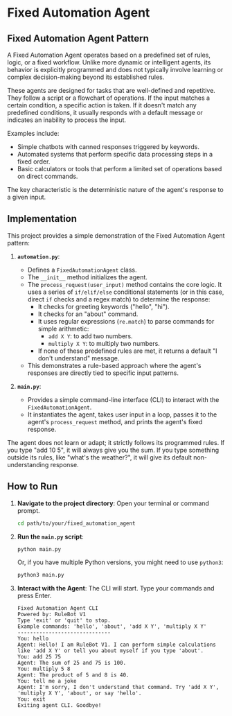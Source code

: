 # Fixed Automation Agent

## Fixed Automation Agent Pattern

A Fixed Automation Agent operates based on a predefined set of rules, logic, or a fixed workflow. Unlike more dynamic or intelligent agents, its behavior is explicitly programmed and does not typically involve learning or complex decision-making beyond its established rules.

These agents are designed for tasks that are well-defined and repetitive. They follow a script or a flowchart of operations. If the input matches a certain condition, a specific action is taken. If it doesn't match any predefined conditions, it usually responds with a default message or indicates an inability to process the input.

Examples include:
*   Simple chatbots with canned responses triggered by keywords.
*   Automated systems that perform specific data processing steps in a fixed order.
*   Basic calculators or tools that perform a limited set of operations based on direct commands.

The key characteristic is the deterministic nature of the agent's response to a given input.

## Implementation

This project provides a simple demonstration of the Fixed Automation Agent pattern:

1.  **`automation.py`**:
    *   Defines a `FixedAutomationAgent` class.
    *   The `__init__` method initializes the agent.
    *   The `process_request(user_input)` method contains the core logic. It uses a series of `if/elif/else` conditional statements (or in this case, direct `if` checks and a regex match) to determine the response:
        *   It checks for greeting keywords ("hello", "hi").
        *   It checks for an "about" command.
        *   It uses regular expressions (`re.match`) to parse commands for simple arithmetic:
            *   `add X Y`: to add two numbers.
            *   `multiply X Y`: to multiply two numbers.
        *   If none of these predefined rules are met, it returns a default "I don't understand" message.
    *   This demonstrates a rule-based approach where the agent's responses are directly tied to specific input patterns.

2.  **`main.py`**:
    *   Provides a simple command-line interface (CLI) to interact with the `FixedAutomationAgent`.
    *   It instantiates the agent, takes user input in a loop, passes it to the agent's `process_request` method, and prints the agent's fixed response.

The agent does not learn or adapt; it strictly follows its programmed rules. If you type "add 10 5", it will always give you the sum. If you type something outside its rules, like "what's the weather?", it will give its default non-understanding response.

## How to Run

1.  **Navigate to the project directory**:
    Open your terminal or command prompt.
    ```bash
    cd path/to/your/fixed_automation_agent
    ```

2.  **Run the `main.py` script**:
    ```bash
    python main.py
    ```
    Or, if you have multiple Python versions, you might need to use `python3`:
    ```bash
    python3 main.py
    ```

3.  **Interact with the Agent**:
    The CLI will start. Type your commands and press Enter.
    ```
    Fixed Automation Agent CLI
    Powered by: RuleBot V1
    Type 'exit' or 'quit' to stop.
    Example commands: 'hello', 'about', 'add X Y', 'multiply X Y'
    ------------------------------
    You: hello
    Agent: Hello! I am RuleBot V1. I can perform simple calculations like 'add X Y' or tell you about myself if you type 'about'.
    You: add 25 75
    Agent: The sum of 25 and 75 is 100.
    You: multiply 5 8
    Agent: The product of 5 and 8 is 40.
    You: tell me a joke
    Agent: I'm sorry, I don't understand that command. Try 'add X Y', 'multiply X Y', 'about', or say 'hello'.
    You: exit
    Exiting agent CLI. Goodbye!
    ```
